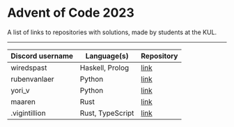 # Advent of Code 2023

A list of links to repositories with solutions, made by students at the KUL.

---

| Discord username     | Language(s)                 | Repository                                        |
|----------------------|-----------------------------|---------------------------------------------------|
| wiredspast           | Haskell, Prolog             | [link](https://github.com/JonasssC/AoC-2023)      |
| rubenvanlaer         | Python                      | [link](https://github.com/ruben-vl/aoc)           |
| yori_v               | Python                      | [link](https://github.com/YoriVerbist/aoc)        |
| maaren               | Rust                        | [link](https://github.com/mhkdepauw/aoc_2023)     |
| .vigintillion        | Rust, TypeScript            | [link](https://github.com/Vigintillionn/aoc_2023) |
